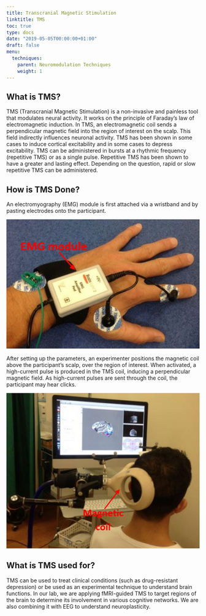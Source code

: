 ```yaml
---
title: Transcranial Magnetic Stimulation
linktitle: TMS
toc: true
type: docs
date: "2019-05-05T00:00:00+01:00"
draft: false
menu:
  techniques:
    parent: Neuromodulation Techniques
    weight: 1
---
```


## What is TMS?
TMS (Transcranial Magnetic Stimulation) is a non-invasive and painless tool that modulates neural activity. It works on the principle of Faraday’s law of electromagnetic induction. 
In TMS, an electromagnetic coil sends a perpendicular magnetic field into the region of interest on the scalp. This field indirectly influences neuronal activity. TMS has been shown in some cases to induce cortical excitability and in some cases to depress excitability. 
TMS can be administered in bursts at a rhythmic frequency (repetitive TMS) or as a single pulse. Repetitive TMS has been shown to have a greater and lasting effect. Depending on the question, rapid or slow repetitive TMS can be administered.

## How is TMS Done?
An electromyography (EMG) module is first attached via a wristband and by pasting electrodes onto the participant.

![jpg](/resources/techniques/TMS1.jpg)

After setting up the parameters, an experimenter positions the magnetic coil above the participant’s scalp, over the region of interest. When activated, a high-current pulse is produced in the TMS coil, inducing a perpendicular magnetic field. 
As high-current pulses are sent through the coil, the participant may hear clicks.

![jpg](/resources/techniques/TMS2.jpg)

## What is TMS used for?
TMS can be used to treat clinical conditions (such as drug-resistant depression) or be used as an experimental technique to understand brain functions. In our lab, we are applying fMRI-guided TMS to target regions of the brain to determine its involvement in various cognitive networks. 
We are also combining it with EEG to understand neuroplasticity.